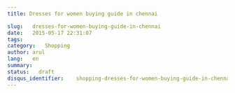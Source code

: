 ```yaml
---
title: Dresses for women buying guide in chennai

slug:   dresses-for-women-buying-guide-in-chennai
date:   2015-05-17 22:31:07
tags:
category:   Shopping
author: arul
lang:   en
summary:
status:   draft
disqus_identifier:    shopping-dresses-for-women-buying-guide-in-chennai
---
```

